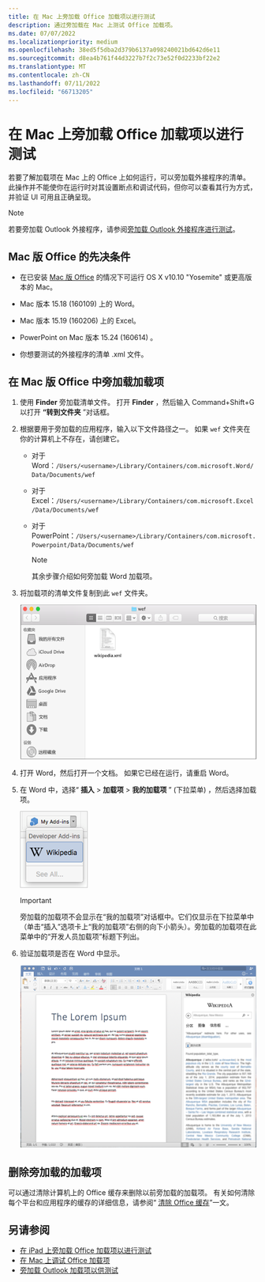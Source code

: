 ```yaml
---
title: 在 Mac 上旁加载 Office 加载项以进行测试
description: 通过旁加载在 Mac 上测试 Office 加载项。
ms.date: 07/07/2022
ms.localizationpriority: medium
ms.openlocfilehash: 38ed5f5dba2d379b6137a098240021bd642d6e11
ms.sourcegitcommit: d8ea4b761f44d3227b7f2c73e52f0d2233bf22e2
ms.translationtype: MT
ms.contentlocale: zh-CN
ms.lasthandoff: 07/11/2022
ms.locfileid: "66713205"
---
```

# <a name="sideload-office-add-ins-on-mac-for-testing"></a>在 Mac 上旁加载 Office 加载项以进行测试

若要了解加载项在 Mac 上的 Office 上如何运行，可以旁加载外接程序的清单。 此操作并不能使你在运行时对其设置断点和调试代码，但你可以查看其行为方式，并验证 UI 可用且正确呈现。

> [!NOTE]
> 若要旁加载 Outlook 外接程序，请参阅[旁加载 Outlook 外接程序进行测试](../outlook/sideload-outlook-add-ins-for-testing.md)。

## <a name="prerequisites-for-office-on-mac"></a>Mac 版 Office 的先决条件

- 在已安装 [Mac 版 Office](https://products.office.com/buy/compare-microsoft-office-products?tab=omac) 的情况下可运行 OS X v10.10 "Yosemite" 或更高版本的 Mac。

- Mac 版本 15.18 (160109) 上的 Word。

- Mac 版本 15.19 (160206) 上的 Excel。

- PowerPoint on Mac 版本 15.24 (160614) 。

- 你想要测试的外接程序的清单 .xml 文件。

## <a name="sideload-an-add-in-in-office-on-mac"></a>在 Mac 版 Office 中旁加载加载项

1. 使用 **Finder** 旁加载清单文件。 打开 **Finder** ，然后输入 Command+Shift+G 以打开 **“转到文件夹** ”对话框。

1. 根据要用于旁加载的应用程序，输入以下文件路径之一。 如果 `wef` 文件夹在你的计算机上不存在，请创建它。

    - 对于 Word：`/Users/<username>/Library/Containers/com.microsoft.Word/Data/Documents/wef`
    - 对于 Excel：`/Users/<username>/Library/Containers/com.microsoft.Excel/Data/Documents/wef`
    - 对于 PowerPoint：`/Users/<username>/Library/Containers/com.microsoft.Powerpoint/Data/Documents/wef`

        > [!NOTE]
        > 其余步骤介绍如何旁加载 Word 加载项。

1. 将加载项的清单文件复制到此 `wef` 文件夹。

    ![Office on Mac 中的 Wef 文件夹。](../images/all-my-files.png)

1. 打开 Word，然后打开一个文档。 如果它已经在运行，请重启 Word。

1. 在 Word 中，选择“ **插入** > **加载项** > **我的加载项** ” (下拉菜单) ，然后选择加载项。

    ![我的 Office on Mac 加载项。](../images/my-add-ins-wikipedia.png)

    > [!IMPORTANT]
    > 旁加载的加载项不会显示在“我的加载项”对话框中。它们仅显示在下拉菜单中（单击“插入”选项卡上“我的加载项”右侧的向下小箭头）。旁加载的加载项在此菜单中的“开发人员加载项”标题下列出。

1. 验证加载项是否在 Word 中显示。

    ![Office 加载项显示在 Mac 上的 Office 中。](../images/lorem-ipsum-wikipedia.png)

## <a name="remove-a-sideloaded-add-in"></a>删除旁加载的加载项

可以通过清除计算机上的 Office 缓存来删除以前旁加载的加载项。 有关如何清除每个平台和应用程序的缓存的详细信息，请参阅“ [清除 Office 缓存](clear-cache.md)”一文。

## <a name="see-also"></a>另请参阅

- [在 iPad 上旁加载 Office 加载项以进行测试](sideload-an-office-add-in-on-ipad.md)
- [在 Mac 上调试 Office 加载项](debug-office-add-ins-on-ipad-and-mac.md)
- [旁加载 Outlook 加载项以供测试](../outlook/sideload-outlook-add-ins-for-testing.md)
